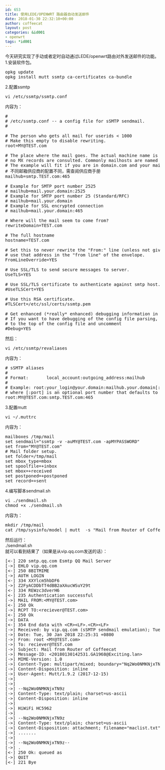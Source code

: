 ```yaml
---
id: 653
title: 使用LEDE/OPENWRT 路由器自动发送邮件
date: 2018-01-30 22:32:10+00:00
author: coffeecat
layout: post
categories: &id001
- openwrt
tags: *id001
---
```

今天研究实现了手动或者定时自动通过LEDE/openwrt路由对外发送邮件的功能。  
1.安装软件包。

<pre class="lang:sh decode:true " >opkg update
opkg install mutt ssmtp ca-certificates ca-bundle</pre>

2.配置ssmtp

<pre class="lang:sh decode:true " >vi /etc/ssmtp/ssmtp.conf
</pre>

内容为：  
<!--more-->

<pre class="lang:vim decode:true " >#
# /etc/ssmtp.conf -- a config file for sSMTP sendmail.
#

# The person who gets all mail for userids &lt; 1000
# Make this empty to disable rewriting.
root=MY@TEST.com

# The place where the mail goes. The actual machine name is required
# no MX records are consulted. Commonly mailhosts are named mail.domain.com
# The example will fit if you are in domain.com and your mailhub is so named.
# 不同邮箱供应商的配置不同，需查阅供应商手册
mailhub=smtp.TEST.com:465

# Example for SMTP port number 2525
# mailhub=mail.your.domain:2525
# Example for SMTP port number 25 (Standard/RFC)
# mailhub=mail.your.domain
# Example for SSL encrypted connection
# mailhub=mail.your.domain:465

# Where will the mail seem to come from?
rewriteDomain=TEST.com

# The full hostname
hostname=TEST.com

# Set this to never rewrite the "From:" line (unless not given) and to
# use that address in the "from line" of the envelope.
FromLineOverride=YES

# Use SSL/TLS to send secure messages to server.
UseTLS=YES

# Use SSL/TLS certificate to authenticate against smtp host.
#UseTLSCert=YES

# Use this RSA certificate.
#TLSCert=/etc/ssl/certs/ssmtp.pem

# Get enhanced (*really* enhanced) debugging information in the logs
# If you want to have debugging of the config file parsing, move this option
# to the top of the config file and uncomment
#Debug=YES
</pre>

然后： 

<pre class="lang:sh decode:true " >vi /etc/ssmtp/revaliases</pre>

内容为：

<pre class="lang:vim decode:true " ># sSMTP aliases
#
# Format:       local_account:outgoing_address:mailhub
#
# Example: root:your_login@your.domain:mailhub.your.domain[:port]
# where [:port] is an optional port number that defaults to 25.
root:MY@TEST.com:smtp.TEST.com:465
</pre>

3.配置mutt

<pre class="lang:sh decode:true " >vi ~/.muttrc</pre>

内容为：

<pre class="lang:vim decode:true " >mailboxes /tmp/mail
set sendmail="ssmtp -v -auMY@TEST.com -apMYPASSWORD"
set from="MY@TEST.com"
# Mail folder setup.
set folder=/tmp/mail
set mbox_type=mbox
set spoolfile=+inbox
set mbox=+received
set postponed=+postponed
set record=+sent</pre>

4.编写脚本sendmail.sh

<pre class="lang:sh decode:true " >vi ./sendmail.sh
chmod +x ./sendmail.sh</pre>

内容为：

<pre class="lang:vim decode:true " >mkdir /tmp/mail
cat /tmp/sysinfo/model | mutt  -s "Mail from Router of Coffeecat"  receiver@TEST.com -a 'attachment.txt'</pre>

然后运行：  
./sendmail.sh  
就可以看到结果了（如果是从vip.qq.com发送的话）：

<pre class="lang:sh decode:true " >[&lt;-] 220 smtp.qq.com Esmtp QQ Mail Server
[-&gt;] EHLO vip.qq.com
[&lt;-] 250 8BITMIME
[-&gt;] AUTH LOGIN
[&lt;-] 334 XXYlcm5hbDF6
[-&gt;] Z2FyACDDbTT4dBB2aXAucWSuY29t
[&lt;-] 334 REWzc3dverH6
[&lt;-] 235 Authentication successful
[-&gt;] MAIL FROM:&lt;MY@TEST.com&gt;
[&lt;-] 250 Ok
[-&gt;] RCPT TO:&lt;reciever@TEST.com&gt;
[&lt;-] 250 Ok
[-&gt;] DATA
[&lt;-] 354 End data with &lt;CR&gt;&lt;LF&gt;.&lt;CR&gt;&lt;LF&gt;
[-&gt;] Received: by vip.qq.com (sSMTP sendmail emulation); Tue, 30 Jan 2018 22:25:31 +0800
[-&gt;] Date: Tue, 30 Jan 2018 22:25:31 +0800
[-&gt;] From: root &lt;MY@TEST.com&gt;
[-&gt;] To: reciever@TEST.com
[-&gt;] Subject: Mail from Router of Coffeecat
[-&gt;] Message-ID: &lt;20180130142531.GA1968@Exciting.lan&gt;
[-&gt;] MIME-Version: 1.0
[-&gt;] Content-Type: multipart/mixed; boundary="Nq2Wo0NMKNjxTN9z"
[-&gt;] Content-Disposition: inline
[-&gt;] User-Agent: Mutt/1.9.2 (2017-12-15)
[-&gt;]
[-&gt;]
[-&gt;] --Nq2Wo0NMKNjxTN9z
[-&gt;] Content-Type: text/plain; charset=us-ascii
[-&gt;] Content-Disposition: inline
[-&gt;]
[-&gt;] HiWiFi HC5962
[-&gt;]
[-&gt;] --Nq2Wo0NMKNjxTN9z
[-&gt;] Content-Type: text/plain; charset=us-ascii
[-&gt;] Content-Disposition: attachment; filename="maclist.txt"
[-&gt;] .......
[-&gt;]
[-&gt;] --Nq2Wo0NMKNjxTN9z--
[-&gt;] .
[&lt;-] 250 Ok: queued as
[-&gt;] QUIT
[&lt;-] 221 Bye</pre>